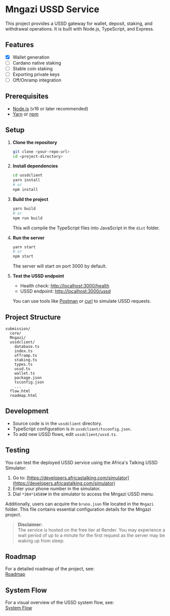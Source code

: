 # Mngazi USSD Service

This project provides a USSD gateway for wallet, deposit, staking, and withdrawal operations. It is built with Node.js, TypeScript, and Express.

## Features

- [x] Wallet generation
- [ ] Cardano native staking
- [ ] Stable coin staking
- [ ] Exporting private keys
- [ ] Off/Onramp integration

## Prerequisites

- [Node.js](https://nodejs.org/) (v16 or later recommended)
- [Yarn](https://yarnpkg.com/) or [npm](https://www.npmjs.com/)

## Setup

1. **Clone the repository**

   ```sh
   git clone <your-repo-url>
   cd <project-directory>
   ```

2. **Install dependencies**

   ```sh
   cd ussdclient
   yarn install
   # or
   npm install
   ```

3. **Build the project**

   ```sh
   yarn build
   # or
   npm run build
   ```

   This will compile the TypeScript files into JavaScript in the `dist` folder.

4. **Run the server**

   ```sh
   yarn start
   # or
   npm start
   ```

   The server will start on port 3000 by default.

5. **Test the USSD endpoint**

   - Health check: [http://localhost:3000/health](http://localhost:3000/health)
   - USSD endpoint: [http://localhost:3000/ussd](http://localhost:3000/ussd)

   You can use tools like [Postman](https://www.postman.com/) or [curl](https://curl.se/) to simulate USSD requests.

## Project Structure

```
submission/
  core/
  Mngazi/
  ussdclient/
    database.ts
    index.ts
    offramp.ts
    staking.ts
    types.ts
    ussd.ts
    wallet.ts
    package.json
    tsconfig.json
    ...
  flow.html
  roadmap.html
```

## Development

- Source code is in the `ussdclient` directory.
- TypeScript configuration is in `ussdclient/tsconfig.json`.
- To add new USSD flows, edit `ussdclient/ussd.ts`.

## Testing

You can test the deployed USSD service using the Africa's Talking USSD Simulator:

1. Go to: [https://developers.africastalking.com/simulator](https://developers.africastalking.com/simulator)
2. Enter your phone number in the simulator.
3. Dial `*384*14589#` in the simulator to access the Mngazi USSD menu.

Additionally, users can acquire the `bruno.json` file located in the `Mngazi` folder. This file contains essential configuration details for the Mngazi project.

> **Disclaimer:**  
> The service is hosted on the free tier at Render. You may experience a wait period of up to a minute for the first request as the server may be waking up from sleep.

## Roadmap

For a detailed roadmap of the project, see:  
[ Roadmap](https://ej-leone.github.io/mngazi/roadmap.html)

## System Flow

For a visual overview of the USSD system flow, see:  
[ System Flow](https://ej-leone.github.io/mngazi/flow.html)


    